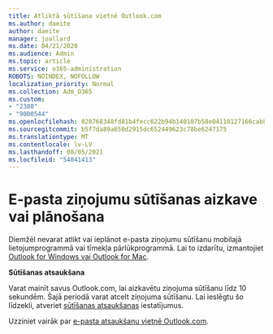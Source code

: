```yaml
---
title: Atliktā sūtīšana vietnē Outlook.com
ms.author: daeite
author: daeite
manager: joallard
ms.date: 04/21/2020
ms.audience: Admin
ms.topic: article
ms.service: o365-administration
ROBOTS: NOINDEX, NOFOLLOW
localization_priority: Normal
ms.collection: Adm_O365
ms.custom:
- "2380"
- "9000544"
ms.openlocfilehash: 028768348fd81b4fecc622b94b140107b58e04110127166cab8e92ce3ab33b36
ms.sourcegitcommit: b5f7da89a650d2915dc652449623c78be6247175
ms.translationtype: MT
ms.contentlocale: lv-LV
ms.lasthandoff: 08/05/2021
ms.locfileid: "54041413"
---
```

# <a name="delay-or-schedule-sending-email-messages"></a>E-pasta ziņojumu sūtīšanas aizkave vai plānošana

Diemžēl nevarat atlikt vai ieplānot e-pasta ziņojumu sūtīšanu mobilajā lietojumprogrammā vai tīmekļa pārlūkprogrammā. Lai to izdarītu, izmantojiet [Outlook for Windows vai Outlook for Mac](https://products.office.com/outlook/email-and-calendar-software-microsoft-outlook).

**Sūtīšanas atsaukšana**

Varat mainīt savus Outlook.com, lai aizkavētu ziņojuma sūtīšanu līdz 10 sekundēm. Šajā periodā varat atcelt ziņojuma sūtīšanu. Lai ieslēgtu šo līdzekli, atveriet [sūtīšanas atsaukšanas](https://outlook.live.com/mail/options/mail/messageContent/undoSend) iestatījumus.

Uzziniet vairāk par [e-pasta atsaukšanu vietnē Outlook.com](https://support.office.com/article/c069ddde-5282-4085-8f4c-d7b133324f8a?wt.mc_id=Office_Outlook_com_Alchemy).
